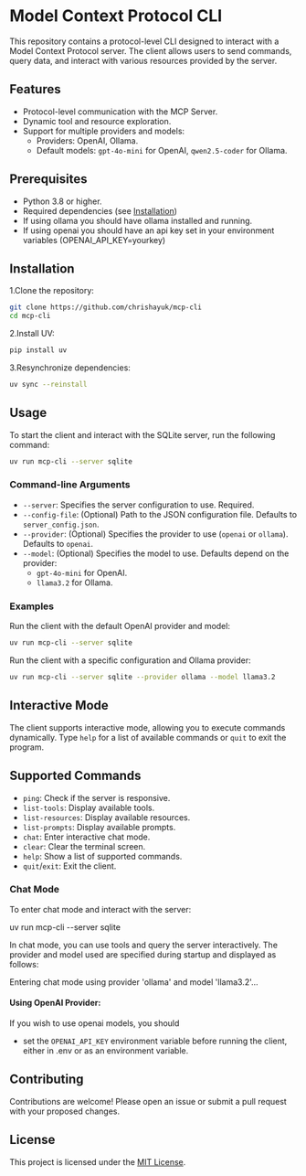 # Model Context Protocol CLI

This repository contains a protocol-level CLI designed to interact with a Model Context Protocol server. The client allows users to send commands, query data, and interact with various resources provided by the server.

## Features

- Protocol-level communication with the MCP Server.
- Dynamic tool and resource exploration.
- Support for multiple providers and models:
  - Providers: OpenAI, Ollama.
  - Default models: `gpt-4o-mini` for OpenAI, `qwen2.5-coder` for Ollama.

## Prerequisites

- Python 3.8 or higher.
- Required dependencies (see [Installation](#installation))
- If using ollama you should have ollama installed and running.
- If using openai you should have an api key set in your environment variables (OPENAI_API_KEY=yourkey)

## Installation

1.Clone the repository:

```bash
git clone https://github.com/chrishayuk/mcp-cli
cd mcp-cli
```

2.Install UV:

```bash
pip install uv
```

3.Resynchronize dependencies:

```bash
uv sync --reinstall
```

## Usage

To start the client and interact with the SQLite server, run the following command:

```bash
uv run mcp-cli --server sqlite
```

### Command-line Arguments

- `--server`: Specifies the server configuration to use. Required.
- `--config-file`: (Optional) Path to the JSON configuration file. Defaults to `server_config.json`.
- `--provider`: (Optional) Specifies the provider to use (`openai` or `ollama`). Defaults to `openai`.
- `--model`: (Optional) Specifies the model to use. Defaults depend on the provider:
  - `gpt-4o-mini` for OpenAI.
  - `llama3.2` for Ollama.

### Examples

Run the client with the default OpenAI provider and model:

```bash
uv run mcp-cli --server sqlite
```

Run the client with a specific configuration and Ollama provider:

```bash
uv run mcp-cli --server sqlite --provider ollama --model llama3.2
```

## Interactive Mode

The client supports interactive mode, allowing you to execute commands dynamically. Type `help` for a list of available commands or `quit` to exit the program.

## Supported Commands

- `ping`: Check if the server is responsive.
- `list-tools`: Display available tools.
- `list-resources`: Display available resources.
- `list-prompts`: Display available prompts.
- `chat`: Enter interactive chat mode.
- `clear`: Clear the terminal screen.
- `help`: Show a list of supported commands.
- `quit`/`exit`: Exit the client.

### Chat Mode

To enter chat mode and interact with the server:

uv run mcp-cli --server sqlite

In chat mode, you can use tools and query the server interactively. The provider and model used are specified during startup and displayed as follows:

Entering chat mode using provider 'ollama' and model 'llama3.2'...

#### Using OpenAI Provider:

If you wish to use openai models, you should

- set the `OPENAI_API_KEY` environment variable before running the client, either in .env or as an environment variable.

## Contributing

Contributions are welcome! Please open an issue or submit a pull request with your proposed changes.

## License

This project is licensed under the [MIT License](license.md).
